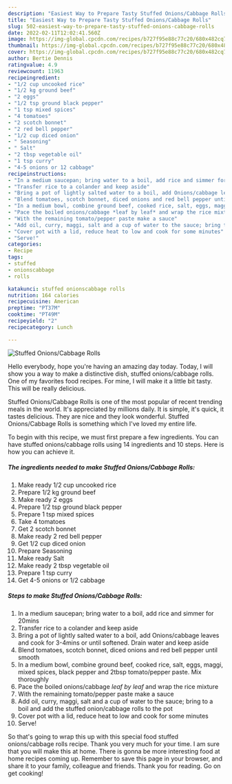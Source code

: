 ```yaml
---
description: "Easiest Way to Prepare Tasty Stuffed Onions/Cabbage Rolls"
title: "Easiest Way to Prepare Tasty Stuffed Onions/Cabbage Rolls"
slug: 502-easiest-way-to-prepare-tasty-stuffed-onions-cabbage-rolls
date: 2022-02-11T12:02:41.560Z
image: https://img-global.cpcdn.com/recipes/b727f95e88c77c20/680x482cq70/stuffed-onionscabbage-rolls-recipe-main-photo.jpg
thumbnail: https://img-global.cpcdn.com/recipes/b727f95e88c77c20/680x482cq70/stuffed-onionscabbage-rolls-recipe-main-photo.jpg
cover: https://img-global.cpcdn.com/recipes/b727f95e88c77c20/680x482cq70/stuffed-onionscabbage-rolls-recipe-main-photo.jpg
author: Bertie Dennis
ratingvalue: 4.9
reviewcount: 11963
recipeingredient:
- "1/2 cup uncooked rice"
- "1/2 kg ground beef"
- "2 eggs"
- "1/2 tsp ground black pepper"
- "1 tsp mixed spices"
- "4 tomatoes"
- "2 scotch bonnet"
- "2 red bell pepper"
- "1/2 cup diced onion"
- " Seasoning"
- " Salt"
- "2 tbsp vegetable oil"
- "1 tsp curry"
- "4-5 onions or 12 cabbage"
recipeinstructions:
- "In a medium saucepan; bring water to a boil, add rice and simmer for 20mins"
- "Transfer rice to a colander and keep aside"
- "Bring a pot of lightly salted water to a boil, add Onions/cabbage leaves and cook for 3-4mins or until softened. Drain water and keep aside"
- "Blend tomatoes, scotch bonnet, diced onions and red bell pepper until smooth"
- "In a medium bowl, combine ground beef, cooked rice, salt, eggs, maggi, mixed spices, black pepper and 2tbsp tomato/pepper paste. Mix thoroughly"
- "Pace the boiled onions/cabbage *leaf by leaf* and wrap the rice mixture"
- "With the remaining tomato/pepper paste make a sauce"
- "Add oil, curry, maggi, salt and a cup of water to the sauce; bring to a boil and add the stuffed onion/cabbage rolls to the pot"
- "Cover pot with a lid, reduce heat to low and cook for some minutes"
- "Serve!"
categories:
- Recipe
tags:
- stuffed
- onionscabbage
- rolls

katakunci: stuffed onionscabbage rolls 
nutrition: 164 calories
recipecuisine: American
preptime: "PT37M"
cooktime: "PT49M"
recipeyield: "2"
recipecategory: Lunch

---
```



![Stuffed Onions/Cabbage Rolls](https://img-global.cpcdn.com/recipes/b727f95e88c77c20/680x482cq70/stuffed-onionscabbage-rolls-recipe-main-photo.jpg)

Hello everybody, hope you're having an amazing day today. Today, I will show you a way to make a distinctive dish, stuffed onions/cabbage rolls. One of my favorites food recipes. For mine, I will make it a little bit tasty. This will be really delicious.



Stuffed Onions/Cabbage Rolls is one of the most popular of recent trending meals in the world. It's appreciated by millions daily. It is simple, it's quick, it tastes delicious. They are nice and they look wonderful. Stuffed Onions/Cabbage Rolls is something which I've loved my entire life.


To begin with this recipe, we must first prepare a few ingredients. You can have stuffed onions/cabbage rolls using 14 ingredients and 10 steps. Here is how you can achieve it.

<!--inarticleads1-->

##### The ingredients needed to make Stuffed Onions/Cabbage Rolls:

1. Make ready 1/2 cup uncooked rice
1. Prepare 1/2 kg ground beef
1. Make ready 2 eggs
1. Prepare 1/2 tsp ground black pepper
1. Prepare 1 tsp mixed spices
1. Take 4 tomatoes
1. Get 2 scotch bonnet
1. Make ready 2 red bell pepper
1. Get 1/2 cup diced onion
1. Prepare  Seasoning
1. Make ready  Salt
1. Make ready 2 tbsp vegetable oil
1. Prepare 1 tsp curry
1. Get 4-5 onions or 1/2 cabbage




<!--inarticleads2-->

##### Steps to make Stuffed Onions/Cabbage Rolls:

1. In a medium saucepan; bring water to a boil, add rice and simmer for 20mins
1. Transfer rice to a colander and keep aside
1. Bring a pot of lightly salted water to a boil, add Onions/cabbage leaves and cook for 3-4mins or until softened. Drain water and keep aside
1. Blend tomatoes, scotch bonnet, diced onions and red bell pepper until smooth
1. In a medium bowl, combine ground beef, cooked rice, salt, eggs, maggi, mixed spices, black pepper and 2tbsp tomato/pepper paste. Mix thoroughly
1. Pace the boiled onions/cabbage *leaf by leaf* and wrap the rice mixture
1. With the remaining tomato/pepper paste make a sauce
1. Add oil, curry, maggi, salt and a cup of water to the sauce; bring to a boil and add the stuffed onion/cabbage rolls to the pot
1. Cover pot with a lid, reduce heat to low and cook for some minutes
1. Serve!




So that's going to wrap this up with this special food stuffed onions/cabbage rolls recipe. Thank you very much for your time. I am sure that you will make this at home. There is gonna be more interesting food at home recipes coming up. Remember to save this page in your browser, and share it to your family, colleague and friends. Thank you for reading. Go on get cooking!
